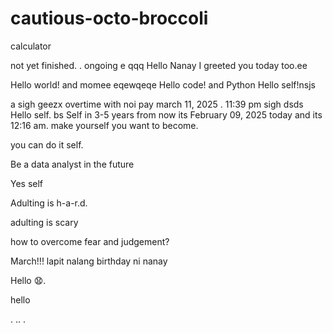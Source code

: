 # cautious-octo-broccoli
calculator 


not yet finished. .
ongoing
e
qqq
Hello Nanay I greeted you today too.ee

Hello world! and momee
eqewqeqe
Hello code! and Python
Hello self!nsjs
 

a sigh geezx
overtime with noi pay march 11, 2025 . 11:39 pm sigh
dsds
Hello self.
bs
Self in 3-5 years from now its February 09, 2025 today and its 12:16 am. make yourself you want to become.

you can do it self.

Be a data analyst in the future

Yes self

Adulting is h-a-r.d.

adulting is scary 

how to overcome fear and judgement?


March!!! lapit nalang birthday ni nanay

Hello 😧.

hello

. .. .
<!-- This will be a calculator not yet finish and its ongoing. 


Ongoing calculator program

octo octo

hello

hellooo

Feb 19, 2025 health link, city hall, baranggay hall at 1 pm police station
.

go forward 
